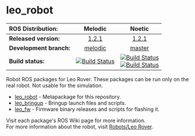 # leo_robot

| ROS Distribution: | Melodic | Noetic |
|:---|:---:|:--:|
| **Released version:** | [1.2.1] | [1.2.1] |
| **Development branch:** | [melodic] | [master] |
| **Build status:** | [![Build Status](http://build.ros.org/job/Mdev__leo_robot__ubuntu_bionic_amd64/badge/icon)](http://build.ros.org/job/Mdev__leo_robot__ubuntu_bionic_amd64/) | [![Build Status](https://build.ros.org/job/Ndev__leo_robot__ubuntu_focal_amd64/badge/icon)](https://build.ros.org/job/Ndev__leo_robot__ubuntu_focal_amd64/) <br> [![Build Status](http://build.ros.org/job/Ndev_db__leo_robot__debian_buster_amd64/badge/icon)](http://build.ros.org/job/Ndev_db__leo_robot__debian_buster_amd64/)|

Robot ROS packages for Leo Rover. These packages can be run only on the real robot. Not usable for the simulation.

* [leo_robot] - Metapackage for this repository.
* [leo_bringup] - Bringup launch files and scripts.
* [leo_fw] - Firmware binary releases and scripts for flashing it.

Visit each package's ROS Wiki page for more information. \
For more information about the robot, visit [Robots/Leo Rover].

[leo_robot]: http://wiki.ros.org/leo_robot
[leo_bringup]: http://wiki.ros.org/leo_bringup
[leo_fw]: http://wiki.ros.org/leo_fw
[Robots/Leo Rover]: http://wiki.ros.org/Robots/Leo%20Rover
[melodic]: https://github.com/LeoRover/leo_robot/tree/melodic
[master]: https://github.com/LeoRover/leo_robot/tree/master
[1.2.1]: https://github.com/LeoRover/leo_robot/tree/1.2.1
